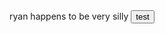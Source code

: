 <html lang="en-us">
	<head>
		ryan happens to be very silly
	</head>
 	<body>
		<button onclick="bcsd.org">
				test
		</button>
	</body>
